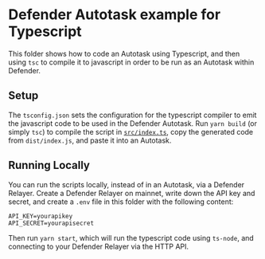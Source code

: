 # Defender Autotask example for Typescript

This folder shows how to code an Autotask using Typescript, and then using `tsc` to compile it to javascript in order to be run as an Autotask within Defender.

## Setup

The `tsconfig.json` sets the configuration for the typescript compiler to emit the javascript code to be used in the Defender Autotask. Run `yarn build` (or simply `tsc`) to compile the script in [`src/index.ts`](src/index.ts), copy the generated code from `dist/index.js`, and paste it into an Autotask.

## Running Locally

You can run the scripts locally, instead of in an Autotask, via a Defender Relayer. Create a Defender Relayer on mainnet, write down the API key and secret, and create a `.env` file in this folder with the following content:

```
API_KEY=yourapikey
API_SECRET=yourapisecret
```

Then run `yarn start`, which will run the typescript code using `ts-node`, and connecting to your Defender Relayer via the HTTP API.
